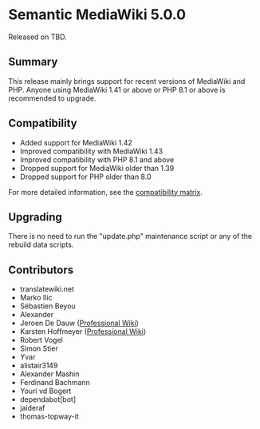 # Semantic MediaWiki 5.0.0

Released on TBD.

## Summary

This release mainly brings support for recent versions of MediaWiki and PHP.
Anyone using MediaWiki 1.41 or above or PHP 8.1 or above is recommended to upgrade.

## Compatibility

* Added support for MediaWiki 1.42
* Improved compatibility with MediaWiki 1.43
* Improved compatibility with PHP 8.1 and above
* Dropped support for MediaWiki older than 1.39
* Dropped support for PHP older than 8.0

For more detailed information, see the [compatibility matrix](../COMPATIBILITY.md#compatibility).

## Upgrading

There is no need to run the "update.php" maintenance script or any of the rebuild data scripts.

## Contributors

* translatewiki.net
* Marko Ilic
* Sébastien Beyou
* Alexander
* Jeroen De Dauw ([Professional Wiki](https://professional.wiki/))
* Karsten Hoffmeyer ([Professional Wiki](https://professional.wiki/))
* Robert Vogel
* Simon Stier
* Yvar
* alistair3149
* Alexander Mashin
* Ferdinand Bachmann
* Youri vd Bogert
* dependabot[bot]
* jaideraf
* thomas-topway-it
